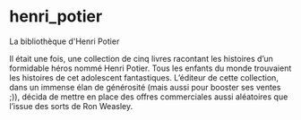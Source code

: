 # henri_potier
La bibliothèque d'Henri Potier

Il était une fois, une collection de cinq livres racontant les histoires d’un formidable héros nommé Henri Potier. Tous les enfants du monde trouvaient les histoires de cet adolescent fantastiques. L’éditeur de cette collection, dans un immense élan de générosité (mais aussi pour booster ses ventes ;)), décida de mettre en place des offres commerciales aussi aléatoires que l’issue des sorts de Ron Weasley.
